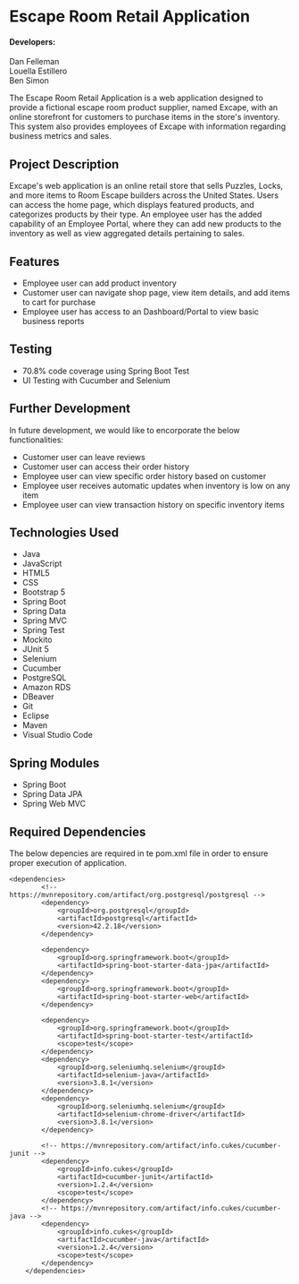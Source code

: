 # Escape Room Retail Application

#### Developers:  
Dan Felleman  
Louella Estillero  
Ben Simon  

The Escape Room Retail Application is a web application designed to provide a fictional escape room product supplier, named Excape, with an online storefront for customers to purchase items in the store's inventory. This system also provides employees of Excape with information regarding business metrics and sales.  

## Project Description  
Excape's web application is an online retail store that sells Puzzles, Locks, and more items
to Room Escape builders across the United States. Users can access the home page,
which displays featured products, and categorizes products by their type. 
An employee user has the added capability of an Employee Portal, where they can 
add new products to the inventory as well as view aggregated details pertaining to sales.

## Features  
- Employee user can add product inventory  
- Customer user can navigate shop page, view item details, and add items to cart for purchase  
- Employee user has access to an Dashboard/Portal to view basic business reports  

## Testing  
- 70.8% code coverage using Spring Boot Test  
- UI Testing with Cucumber and Selenium  

## Further Development  
In future development, we would like to encorporate the below functionalities:  
  - Customer user can leave reviews  
  - Customer user can access their order history  
  - Employee user can view specific order history based on customer  
  - Employee user receives automatic updates when inventory is low on any item  
  - Employee user can view transaction history on specific inventory items  


## Technologies Used
- Java
- JavaScript
- HTML5
- CSS
- Bootstrap 5
- Spring Boot
- Spring Data
- Spring MVC
- Spring Test
- Mockito
- JUnit 5
- Selenium
- Cucumber
- PostgreSQL 
- Amazon RDS
- DBeaver
- Git
- Eclipse
- Maven
- Visual Studio Code  

## Spring Modules  
- Spring Boot  
- Spring Data JPA  
- Spring Web MVC


## Required Dependencies  
The below depencies are required in te pom.xml file in order to ensure proper execution of application.
```
<dependencies>
		<!-- https://mvnrepository.com/artifact/org.postgresql/postgresql -->
		<dependency>
			<groupId>org.postgresql</groupId>
			<artifactId>postgresql</artifactId>
			<version>42.2.18</version>
		</dependency>

		<dependency>
			<groupId>org.springframework.boot</groupId>
			<artifactId>spring-boot-starter-data-jpa</artifactId>
		</dependency>
		<dependency>
			<groupId>org.springframework.boot</groupId>
			<artifactId>spring-boot-starter-web</artifactId>
		</dependency>

		<dependency>
			<groupId>org.springframework.boot</groupId>
			<artifactId>spring-boot-starter-test</artifactId>
			<scope>test</scope>
		</dependency>
		<dependency>
			<groupId>org.seleniumhq.selenium</groupId>
			<artifactId>selenium-java</artifactId>
			<version>3.8.1</version>
		</dependency>
		<dependency>
			<groupId>org.seleniumhq.selenium</groupId>
			<artifactId>selenium-chrome-driver</artifactId>
			<version>3.8.1</version>
		</dependency>

		<!-- https://mvnrepository.com/artifact/info.cukes/cucumber-junit -->
		<dependency>
			<groupId>info.cukes</groupId>
			<artifactId>cucumber-junit</artifactId>
			<version>1.2.4</version>
			<scope>test</scope>
		</dependency>
		<!-- https://mvnrepository.com/artifact/info.cukes/cucumber-java -->
		<dependency>
			<groupId>info.cukes</groupId>
			<artifactId>cucumber-java</artifactId>
			<version>1.2.4</version>
			<scope>test</scope>
		</dependency>
	</dependencies>
  ```
